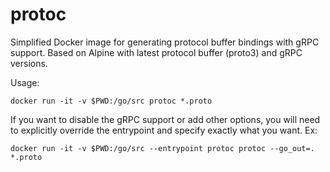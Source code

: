 # protoc

Simplified Docker image for generating protocol buffer bindings with gRPC support. Based on Alpine with latest protocol buffer (proto3) and gRPC versions.

Usage:

    docker run -it -v $PWD:/go/src protoc *.proto

If you want to disable the gRPC support or add other options, you will need to explicitly override
the entrypoint and specify exactly what you want. Ex:

    docker run -it -v $PWD:/go/src --entrypoint protoc protoc --go_out=. *.proto
